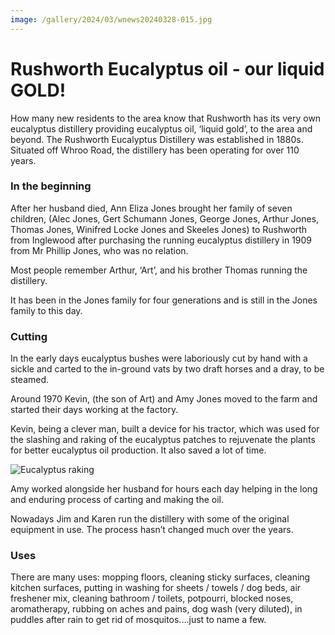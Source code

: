 ```yaml
---
image: /gallery/2024/03/wnews20240328-015.jpg
---
```


# Rushworth Eucalyptus oil - our liquid GOLD!

How many new residents to the area know that Rushworth has its very own eucalyptus distillery providing eucalyptus oil, ‘liquid gold’, to the area and beyond. The Rushworth Eucalyptus Distillery was established in 1880s. Situated off Whroo Road, the distillery has been operating for over 110 years.

### In the beginning

After her husband died, Ann Eliza Jones brought her family of seven children, (Alec Jones, Gert Schumann Jones, George Jones, Arthur Jones, Thomas Jones, Winifred Locke Jones and Skeeles Jones) to Rushworth from Inglewood after purchasing the running eucalyptus distillery in 1909 from Mr Phillip Jones, who was no relation.

Most people remember Arthur, ‘Art’, and his brother Thomas running the distillery.

It has been in the Jones family for four generations and is still in the Jones family to this day.

### Cutting

In the early days eucalyptus bushes were laboriously cut by hand with a sickle and carted to the in-ground vats by two draft horses and a dray, to be steamed.

Around 1970 Kevin, (the son of Art) and Amy Jones moved to the farm and started their days working at the factory.

Kevin, being a clever man, built a device for his tractor, which was used for the slashing and raking of the eucalyptus patches to rejuvenate the plants for better eucalyptus oil production. It also saved a lot of time.

![Eucalyptus raking](https://media.wnews.org.au/gallery/2024/03/wnews20240328-015.jpg)

Amy worked alongside her husband for hours each day helping in the long and enduring process of carting and making the oil.

Nowadays Jim and Karen run the distillery with some of the original equipment in use. The process hasn’t changed much over the years.

### Uses

There are many uses: mopping floors, cleaning sticky surfaces, cleaning kitchen surfaces, putting in washing for sheets / towels / dog beds, air freshener mix, cleaning bathroom / toilets, potpourri, blocked noses, aromatherapy, rubbing on aches and pains, dog wash (very diluted), in puddles after rain to get rid of mosquitos....just to name a few.
